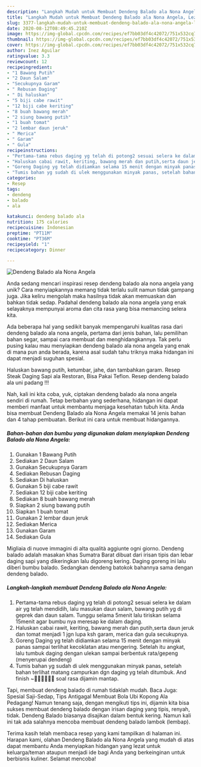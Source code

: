 ```yaml
---
description: "Langkah Mudah untuk Membuat Dendeng Balado ala Nona Angela, Lezat"
title: "Langkah Mudah untuk Membuat Dendeng Balado ala Nona Angela, Lezat"
slug: 3377-langkah-mudah-untuk-membuat-dendeng-balado-ala-nona-angela-lezat
date: 2020-08-12T08:49:45.210Z
image: https://img-global.cpcdn.com/recipes/ef7bb03df4c42072/751x532cq70/dendeng-balado-ala-nona-angela-foto-resep-utama.jpg
thumbnail: https://img-global.cpcdn.com/recipes/ef7bb03df4c42072/751x532cq70/dendeng-balado-ala-nona-angela-foto-resep-utama.jpg
cover: https://img-global.cpcdn.com/recipes/ef7bb03df4c42072/751x532cq70/dendeng-balado-ala-nona-angela-foto-resep-utama.jpg
author: Inez Aguilar
ratingvalue: 3.3
reviewcount: 12
recipeingredient:
- "1 Bawang Putih"
- "2 Daun Salam"
- "Secukupnya Garam"
- " Rebusan Daging"
- " Di haluskan"
- "5 biji cabe rawit"
- "12 biji cabe keriting"
- "8 buah bawang merah"
- "2 siung bawang putih"
- "1 buah tomat"
- "2 lembar daun jeruk"
- " Merica"
- " Garam"
- " Gula"
recipeinstructions:
- "Pertama-tama rebus daging yg telah di potong2 sesuai selera ke dalam air yg telah mendidih, lalu masukan daun salam, bawang putih yg di geprek dan daun salam. Tunggu selama 5menit lalu tiriskan selama 15menit agar bumbu nya meresap ke dalam daging."
- "Haluskan cabai rawit, keriting, bawang merah dan putih,serta daun jeruk dan tomat menjadi 1 jgn lupa ksh garam, merica dan gula secukupnya."
- "Goreng Daging yg telah didiamkan selama 15 menit dengan minyak panas sampai terlihat kecoklatan atau mengering. Setelah itu angkat, lalu tumbuk daging dengan ulekan sampai berbentuk rata/gepeng (menyerupai dendeng)"
- "Tumis bahan yg sudah di ulek menggunakan minyak panas, setelah bahan terlihat matang campurkan dgn daging yg telah ditumbuk. And finish ~👍🏻👍🏻👍🏻 soal rasa dijamin mantap."
categories:
- Resep
tags:
- dendeng
- balado
- ala

katakunci: dendeng balado ala 
nutrition: 175 calories
recipecuisine: Indonesian
preptime: "PT11M"
cooktime: "PT36M"
recipeyield: "1"
recipecategory: Dinner

---
```



![Dendeng Balado ala Nona Angela](https://img-global.cpcdn.com/recipes/ef7bb03df4c42072/751x532cq70/dendeng-balado-ala-nona-angela-foto-resep-utama.jpg)

Anda sedang mencari inspirasi resep dendeng balado ala nona angela yang unik? Cara menyiapkannya memang tidak terlalu sulit namun tidak gampang juga. Jika keliru mengolah maka hasilnya tidak akan memuaskan dan bahkan tidak sedap. Padahal dendeng balado ala nona angela yang enak selayaknya mempunyai aroma dan cita rasa yang bisa memancing selera kita.

Ada beberapa hal yang sedikit banyak mempengaruhi kualitas rasa dari dendeng balado ala nona angela, pertama dari jenis bahan, lalu pemilihan bahan segar, sampai cara membuat dan menghidangkannya. Tak perlu pusing kalau mau menyiapkan dendeng balado ala nona angela yang enak di mana pun anda berada, karena asal sudah tahu triknya maka hidangan ini dapat menjadi suguhan spesial.

Haluskan bawang putih, ketumbar, jahe, dan tambahkan garam. Resep Steak Daging Sapi ala Restoran, Bisa Pakai Teflon. Resep dendeng balado ala uni padang !!!


Nah, kali ini kita coba, yuk, ciptakan dendeng balado ala nona angela sendiri di rumah. Tetap berbahan yang sederhana, hidangan ini dapat memberi manfaat untuk membantu menjaga kesehatan tubuh kita. Anda bisa membuat Dendeng Balado ala Nona Angela memakai 14 jenis bahan dan 4 tahap pembuatan. Berikut ini cara untuk membuat hidangannya.

<!--inarticleads1-->

##### Bahan-bahan dan bumbu yang digunakan dalam menyiapkan Dendeng Balado ala Nona Angela:

1. Gunakan 1 Bawang Putih
1. Sediakan 2 Daun Salam
1. Gunakan Secukupnya Garam
1. Sediakan  Rebusan Daging
1. Sediakan  Di haluskan
1. Gunakan 5 biji cabe rawit
1. Sediakan 12 biji cabe keriting
1. Sediakan 8 buah bawang merah
1. Siapkan 2 siung bawang putih
1. Siapkan 1 buah tomat
1. Gunakan 2 lembar daun jeruk
1. Sediakan  Merica
1. Gunakan  Garam
1. Sediakan  Gula


Migliaia di nuove immagini di alta qualità aggiunte ogni giorno. Dendeng balado adalah masakan khas Sumatra Barat dibuat dari irisan tipis dan lebar daging sapi yang dikeringkan lalu digoreng kering. Daging goreng ini lalu diberi bumbu balado. Sedangkan dendeng batokok bahannya sama dengan dendeng balado. 

<!--inarticleads2-->

##### Langkah-langkah membuat Dendeng Balado ala Nona Angela:

1. Pertama-tama rebus daging yg telah di potong2 sesuai selera ke dalam air yg telah mendidih, lalu masukan daun salam, bawang putih yg di geprek dan daun salam. Tunggu selama 5menit lalu tiriskan selama 15menit agar bumbu nya meresap ke dalam daging.
1. Haluskan cabai rawit, keriting, bawang merah dan putih,serta daun jeruk dan tomat menjadi 1 jgn lupa ksh garam, merica dan gula secukupnya.
1. Goreng Daging yg telah didiamkan selama 15 menit dengan minyak panas sampai terlihat kecoklatan atau mengering. Setelah itu angkat, lalu tumbuk daging dengan ulekan sampai berbentuk rata/gepeng (menyerupai dendeng)
1. Tumis bahan yg sudah di ulek menggunakan minyak panas, setelah bahan terlihat matang campurkan dgn daging yg telah ditumbuk. And finish ~👍🏻👍🏻👍🏻 soal rasa dijamin mantap.


Tapi, membuat dendeng balado di rumah tidaklah mudah. Baca Juga: Spesial Saji-Sedap, Tips Antigagal Membuat Bola Ubi Kopong Ala Pedagang! Namun tenang saja, dengan mengikuti tips ini, dijamin kita bisa sukses membuat dendeng balado dengan irisan daging yang tipis, renyah, tidak. Dendeng Balado biasanya disajikan dalam bentuk kering. Namun kali ini tak ada salahnya mencoba membuat dendeng balado lambok (lembap). 

Terima kasih telah membaca resep yang kami tampilkan di halaman ini. Harapan kami, olahan Dendeng Balado ala Nona Angela yang mudah di atas dapat membantu Anda menyiapkan hidangan yang lezat untuk keluarga/teman ataupun menjadi ide bagi Anda yang berkeinginan untuk berbisnis kuliner. Selamat mencoba!
